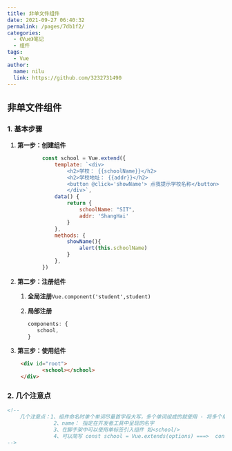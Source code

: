 ```yaml
---
title: 非单文件组件
date: 2021-09-27 06:40:32
permalink: /pages/7db1f2/
categories:
  - 《Vue》笔记
  - 组件
tags:
  - Vue
author:
  name: nilu
  link: https://github.com/3232731490
---
```


## 非单文件组件

### 1. 基本步骤

1. **第一步：创建组件**

   ```javascript
           const school = Vue.extend({
               template: `<div>
                   <h2>学校： {{schoolName}}</h2>
                   <h2>学校地址： {{addr}}</h2>
                   <button @click='showName'> 点我提示学校名称</button>
                   </div>`,
               data() {
                   return {
                       schoolName: "SIT",
                       addr: 'ShangHai'
                   }
               },
               methods: {
                   showName(){
                       alert(this.schoolName)
                   }
               },
           })
   
   ```

2. **第二步：注册组件**

   1. **全局注册**`Vue.component('student',student)`

   2. **局部注册**

      ```javascript
      components: {
         school,
      }
      ```

3. **第三步：使用组件**

   ```html
   	<div id="root">
           <school></school>
   	</div>
   ```

### 2. 几个注意点

```html
<!--
    几个注意点：1、组件命名时单个单词尽量首字母大写，多个单词组成的就使用 - 将多个单词分隔开或者每个单词首字母大写（此方式需要脚手架支持）
               2、name： 指定在开发者工具中呈现的名字
               3、在脚手架中可以使用单标签引入组件 如<school/>
               4、可以简写 const school = Vue.extends(options) ===>  const school = options
-->
```
